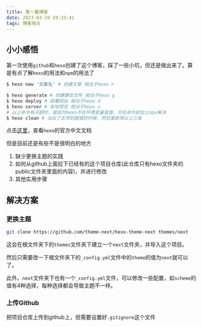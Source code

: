 ```yaml
---
title: 第一篇博客
date: 2023-03-19 19:33:41
tags: 博客相关
---
```


## 小小感悟

第一次使用`github`和`hexo`创建了这个博客，踩了一些小坑，但还是做出来了。算是有点了解`hexo`的用法和`npm`的用法了

```bash
$ hexo new '文章名' # 创建文章 相当于hexo n

$ hexo generate # 创建静态文件 相当于hexo g
$ hexo deploy # 部署网站 相当于hexo d
$ hexo server # 本地预览 相当于hexo s
# 以上命令有问题时，是因为hexo不在环境变量里面，可在命令前加上npx解决
$ hexo clean # 当出了玄学的报错的时候，然后重新用以上三条
```

点击[这里](https://hexo.io/zh-cn/docs/index.html)，查看`hexo`的官方中文文档

但是目前还是有些不是很明白的地方

1. 缺少更换主题的实践
2. 如何从github上面拉下已经有的这个项目仓库(此仓库只有hexo文件夹的public文件夹里面的内容)，并进行修改
3. 其他实用步骤

## 解决方案

### 更换主题

```bash
git clone https://github.com/theme-next/hexo-theme-next themes/next
```

这会在根文件夹下的`themes`文件夹下建立一个`next`文件夹，并导入这个项目。

然后只需要改一下根文件夹下的`_config.yml`文件中的`theme`的值为`next`就可以了。

此外，`next`文件夹下也有一个`_config.yml`文件，可以修改一些配置，如`scheme`的值有4种选择，每种选择都会导致主题不一样。

### 上传Github

把项目仓库上传到github上，但需要设置好`.gitignore`这个文件
